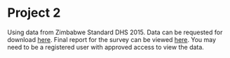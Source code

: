 # Project 2

Using data from Zimbabwe Standard DHS 2015. Data can be requested for download [here](https://dhsprogram.com/data/dataset/Zimbabwe_Standard-DHS_2015.cfm?flag=1). Final report for the survey can be viewed [here](https://dhsprogram.com/pubs/pdf/FR322/FR322.pdf). You may need to be a registered user with approved access to view the data.